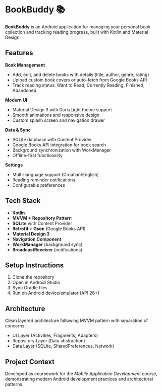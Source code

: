 # BookBuddy 📚

**BookBuddy** is an Android application for managing your personal book collection and tracking reading progress, built with Kotlin and Material Design.

## Features

**Book Management**
* Add, edit, and delete books with details (title, author, genre, rating)
* Upload custom book covers or auto-fetch from Google Books API
* Track reading status: Want to Read, Currently Reading, Finished, Abandoned

**Modern UI**
* Material Design 3 with Dark/Light theme support
* Smooth animations and responsive design
* Custom splash screen and navigation drawer

**Data & Sync**
* SQLite database with Content Provider
* Google Books API integration for book search
* Background synchronization with WorkManager
* Offline-first functionality

**Settings**
* Multi-language support (Croatian/English)
* Reading reminder notifications
* Configurable preferences

## Tech Stack

* **Kotlin**
* **MVVM + Repository Pattern**
* **SQLite** with Content Provider
* **Retrofit + Gson** (Google Books API)
* **Material Design 3**
* **Navigation Component**
* **WorkManager** (background sync)
* **BroadcastReceiver** (notifications)

## Setup Instructions

1. Clone the repository
2. Open in Android Studio
3. Sync Gradle files
4. Run on Android device/emulator (API 26+)

## Architecture

Clean layered architecture following MVVM pattern with separation of concerns:
* UI Layer (Activities, Fragments, Adapters)
* Repository Layer (Data abstraction)
* Data Layer (SQLite, SharedPreferences, Network)

## Project Context

Developed as coursework for the *Mobile Application Development* course, demonstrating modern Android development practices and architectural patterns.
